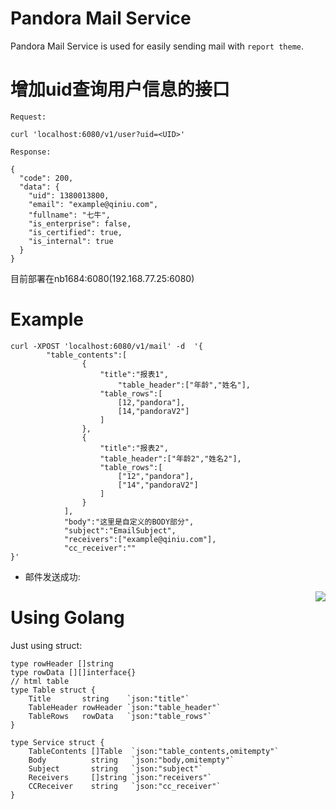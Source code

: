 # Pandora Mail Service

Pandora Mail Service is used for easily sending mail with `report theme`. 

# 增加uid查询用户信息的接口

    Request:

    curl 'localhost:6080/v1/user?uid=<UID>'

    Response:

    {
      "code": 200,
      "data": {
        "uid": 1380013800,
        "email": "example@qiniu.com",
        "fullname": "七牛",
        "is_enterprise": false,
        "is_certified": true,
        "is_internal": true  
      }
    }

目前部署在nb1684:6080(192.168.77.25:6080)
# Example

```
curl -XPOST 'localhost:6080/v1/mail' -d  '{
		"table_contents":[
				{
					"title":"报表1",
					    "table_header":["年龄","姓名"],
					"table_rows":[
						[12,"pandora"],
						[14,"pandoraV2"]
					]
				},
				{
					"title":"报表2", 
					"table_header":["年龄2","姓名2"],
					"table_rows":[
						["12","pandora"],
						["14","pandoraV2"]
					]
				}
			],
			"body":"这里是自定义的BODY部分",
			"subject":"EmailSubject",
			"receivers":["example@qiniu.com"],
			"cc_receiver":""
}'
```

* 邮件发送成功:
<img align="right" src="http://oji8s4dhx.bkt.clouddn.com/tempalteDaemon.png"> 





# Using Golang

Just using struct:

```
type rowHeader []string
type rowData [][]interface{}
// html table 
type Table struct {
	Title       string    `json:"title"`
	TableHeader rowHeader `json:"table_header"`
	TableRows   rowData   `json:"table_rows"`
}

type Service struct {
	TableContents []Table  `json:"table_contents,omitempty"`
	Body          string   `json:"body,omitempty"`
	Subject       string   `json:"subject"`
	Receivers     []string `json:"receivers"`
	CCReceiver    string   `json:"cc_receiver"`
}
```